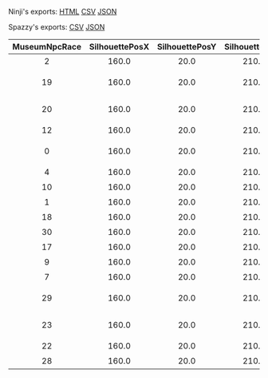 Ninji's exports: [HTML](https://wuffs.org/acnh/bcsv_140/html/MuseumNPCSilhouette.html) [CSV](https://wuffs.org/acnh/bcsv_140/csv/MuseumNPCSilhouette.csv) [JSON](https://wuffs.org/acnh/bcsv_140/json/MuseumNPCSilhouette.json)

Spazzy's exports: [CSV](https://github.com/McSpazzy/acnh-csv/blob/master/MuseumNPCSilhouette.csv) [JSON](https://github.com/McSpazzy/acnh-json/blob/master/MuseumNPCSilhouette.json)

| MuseumNpcRace | SilhouettePosX | SilhouettePosY | SilhouettePosZ | UniqueID | SilhouetteName |
|:--:|:--:|:--:|:--:|:--:|:--:|
| 2 | 160.0 | 20.0 | 210.0 | 0 | 'トリシルエット' | 
| 19 | 160.0 | 20.0 | 210.0 | 1 | 'コアラシルエット' | 
| 20 | 160.0 | 20.0 | 210.0 | 2 | 'カンガルシルエット' | 
| 12 | 160.0 | 20.0 | 210.0 | 3 | 'ゾウシルエット' | 
| 0 | 160.0 | 20.0 | 210.0 | 4 | 'アリクイシルエット' | 
| 4 | 160.0 | 20.0 | 210.0 | 5 | 'ネコシルエット' | 
| 10 | 160.0 | 20.0 | 210.0 | 6 | 'イヌシルエット' | 
| 1 | 160.0 | 20.0 | 210.0 | 7 | 'クマシルエット' | 
| 18 | 160.0 | 20.0 | 210.0 | 8 | 'ウマシルエット' | 
| 30 | 160.0 | 20.0 | 210.0 | 9 | 'サイシルエット' | 
| 17 | 160.0 | 20.0 | 210.0 | 10 | 'カバシルエット' | 
| 9 | 160.0 | 20.0 | 210.0 | 11 | 'シカシルエット' | 
| 7 | 160.0 | 20.0 | 210.0 | 12 | 'ウシシルエット' | 
| 29 | 160.0 | 20.0 | 210.0 | 13 | 'ウサギシルエット' | 
| 23 | 160.0 | 20.0 | 210.0 | 14 | 'ネズミシルエット' | 
| 22 | 160.0 | 20.0 | 210.0 | 15 | 'サルシルエット' | 
| 28 | 160.0 | 20.0 | 210.0 | 16 | 'ブタシルエット' | 
